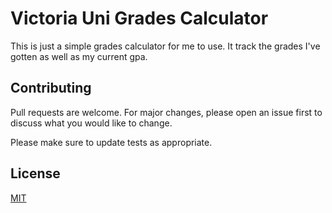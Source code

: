 # Victoria Uni Grades Calculator

This is just a simple grades calculator for me to use. It track the grades I've gotten as well as my current gpa. 


## Contributing
Pull requests are welcome. For major changes, please open an issue first to discuss what you would like to change.

Please make sure to update tests as appropriate.

## License
[MIT](https://choosealicense.com/licenses/mit/)
